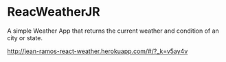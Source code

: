 # ReacWeatherJR

A simple Weather App that returns the current weather and condition of an city or state. 

http://jean-ramos-react-weather.herokuapp.com/#/?_k=v5ay4v
